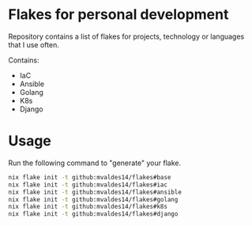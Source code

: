 # Flakes for personal development
Repository contains a list of flakes for projects, technology or languages that I use often.

Contains:
- IaC
- Ansible
- Golang
- K8s
- Django

# Usage
Run the following command to "generate" your flake.

```bash
nix flake init -t github:mvaldes14/flakes#base
nix flake init -t github:mvaldes14/flakes#iac
nix flake init -t github:mvaldes14/flakes#ansible
nix flake init -t github:mvaldes14/flakes#golang
nix flake init -t github:mvaldes14/flakes#k8s
nix flake init -t github:mvaldes14/flakes#django
```
